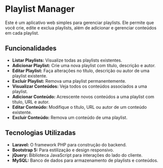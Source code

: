 # Playlist Manager

Este é um aplicativo web simples para gerenciar playlists. Ele permite que você crie, edite e exclua playlists, além de adicionar e gerenciar conteúdos em cada playlist.

## Funcionalidades

- **Listar Playlists:** Visualize todas as playlists existentes.
- **Adicionar Playlist:** Crie uma nova playlist com título, descrição e autor.
- **Editar Playlist:** Faça alterações no título, descrição ou autor de uma playlist existente.
- **Excluir Playlist:** Remova uma playlist permanentemente.
- **Visualizar Conteúdos:** Veja todos os conteúdos associados a uma playlist.
- **Adicionar Conteúdo:** Acrescente novos conteúdos a uma playlist com título, URL e autor.
- **Editar Conteúdo:** Modifique o título, URL ou autor de um conteúdo existente.
- **Excluir Conteúdo:** Remova um conteúdo de uma playlist.

## Tecnologias Utilizadas

- **Laravel:** O framework PHP para construção do backend.
- **Bootstrap 5:** Para estilização e design responsivo.
- **jQuery:** Biblioteca JavaScript para interações do lado do cliente.
- **MySQL:** Banco de dados para armazenamento de playlists e conteúdos.
